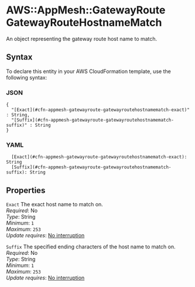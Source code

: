 # AWS::AppMesh::GatewayRoute GatewayRouteHostnameMatch<a name="aws-properties-appmesh-gatewayroute-gatewayroutehostnamematch"></a>

An object representing the gateway route host name to match\.

## Syntax<a name="aws-properties-appmesh-gatewayroute-gatewayroutehostnamematch-syntax"></a>

To declare this entity in your AWS CloudFormation template, use the following syntax:

### JSON<a name="aws-properties-appmesh-gatewayroute-gatewayroutehostnamematch-syntax.json"></a>

```
{
  "[Exact](#cfn-appmesh-gatewayroute-gatewayroutehostnamematch-exact)" : String,
  "[Suffix](#cfn-appmesh-gatewayroute-gatewayroutehostnamematch-suffix)" : String
}
```

### YAML<a name="aws-properties-appmesh-gatewayroute-gatewayroutehostnamematch-syntax.yaml"></a>

```
  [Exact](#cfn-appmesh-gatewayroute-gatewayroutehostnamematch-exact): String
  [Suffix](#cfn-appmesh-gatewayroute-gatewayroutehostnamematch-suffix): String
```

## Properties<a name="aws-properties-appmesh-gatewayroute-gatewayroutehostnamematch-properties"></a>

`Exact`  <a name="cfn-appmesh-gatewayroute-gatewayroutehostnamematch-exact"></a>
The exact host name to match on\.  
*Required*: No  
*Type*: String  
*Minimum*: `1`  
*Maximum*: `253`  
*Update requires*: [No interruption](https://docs.aws.amazon.com/AWSCloudFormation/latest/UserGuide/using-cfn-updating-stacks-update-behaviors.html#update-no-interrupt)

`Suffix`  <a name="cfn-appmesh-gatewayroute-gatewayroutehostnamematch-suffix"></a>
The specified ending characters of the host name to match on\.  
*Required*: No  
*Type*: String  
*Minimum*: `1`  
*Maximum*: `253`  
*Update requires*: [No interruption](https://docs.aws.amazon.com/AWSCloudFormation/latest/UserGuide/using-cfn-updating-stacks-update-behaviors.html#update-no-interrupt)